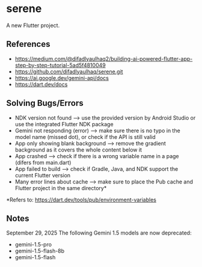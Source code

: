 # serene

A new Flutter project.

## References

- https://medium.com/@difadlyaulhaq2/building-ai-powered-flutter-app-step-by-step-tutorial-5ad5f4810049
- https://github.com/difadlyaulhaq/serene.git
- https://ai.google.dev/gemini-api/docs
- https://dart.dev/docs

## Solving Bugs/Errors

- NDK version not found --> use the provided version by Android Studio or use the integrated Flutter NDK package
- Gemini not responding (error) --> make sure there is no typo in the model name (missed dot), or check if the API is still valid
- App only showing blank background --> remove the gradient background as it covers the whole content below it
- App crashed --> check if there is a wrong variable name in a page (difers from main.dart)
- App failed to build --> check if Gradle, Java, and NDK support the current Flutter version
- Many error lines about cache --> make sure to place the Pub cache and Flutter project in the same directory*

*Refers to: https://dart.dev/tools/pub/environment-variables

## Notes

September 29, 2025
The following Gemini 1.5 models are now deprecated:
- gemini-1.5-pro
- gemini-1.5-flash-8b
- gemini-1.5-flash